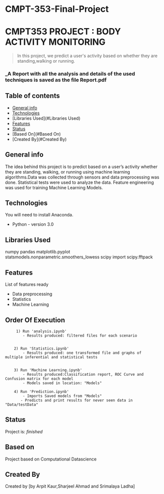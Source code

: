 # CMPT-353-Final-Project
# CMPT353 PROJECT : BODY ACTIVITY MONITORING
> In this project, we predict a user's activity based on whether they are standing,walking or running.

### _A Report with all the analysis and  details of the used techniques is saved as the file Report.pdf

## Table of contents
* [General info](#general-info)
* [Technologies](#technologies)
* [Libraries Used](#Libraries Used)
* [Features](#features)
* [Status](#status)
* [Based On](#Based On)
* [Created By](#Created By)

## General info
The idea behind this project is to predict based on a user’s activity whether they are standing, walking, or running using machine learning algorithms.Data was collected through sensors and data preprocessing was done. Statistical tests were used to analyze the data. Feature engineering was used for training Machine Learning Models.


## Technologies
You will need to install Anaconda.
* Python - version 3.0

## Libraries Used
numpy
pandas
matplotlib.pyplot
statsmodels.nonparametric.smoothers_lowess 
scipy 
import scipy.fftpack


## Features
List of features ready 
* Data preprocessing
* Statistics
* Machine Learning

## Order Of Execution 
         1) Run 'analysis.ipynb'
            - Results produced: filtered files for each scenario
      
                
        2) Run 'Statistics.ipynb'
            - Results produced: one transformed file and graphs of multiple inferential and statistical tests
              
            
        3) Run 'Machine Learning.ipynb'
            - Results produced:Classification report, ROC Curve and Confusion matrix for each model 
            - Models saved in location: "Models"
            
        4) Run 'Prediction.ipynb'
            - Imports Saved models from "Models" 
           - Predicts and print results for never seen data in "Data/testData"
     

## Status
Project is: _finished_

## Based on
Project based on Computational Datascience

## Created By
Created by [by Arpit Kaur,Sharjeel Ahmad and Srimalaya Ladha]
